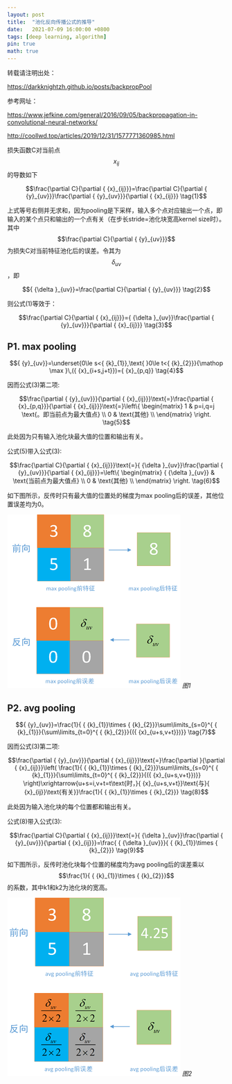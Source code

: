 ```yaml
---
layout: post
title:  "池化反向传播公式的推导"
date:   2021-07-09 16:00:00 +0800
tags: [deep learning, algorithm]
pin: true
math: true
---
```


<style> h1 { border-bottom: none } </style>

转载请注明出处：

<https://darkknightzh.github.io/posts/backpropPool>


参考网址：

<https://www.jefkine.com/general/2016/09/05/backpropagation-in-convolutional-neural-networks/>

<http://coollwd.top/articles/2019/12/31/1577771360985.html>


损失函数C对当前点
$${ {x}_{ij}}$$
的导数如下

$$\frac{\partial C}{\partial { {x}_{ij}}}=\frac{\partial C}{\partial { {y}_{uv}}}\frac{\partial { {y}_{uv}}}{\partial { {x}_{ij}}} \tag{1}$$

上式等号右侧并无求和，因为pooling是下采样，输入多个点对应输出一个点，即输入的某个点只和输出的一个点有关（在步长stride=池化块宽高kernel size时）。其中
$$\frac{\partial C}{\partial { {y}_{uv}}}$$
为损失C对当前特征池化后的误差。令其为
$${ {\delta }_{uv}}$$
，即

$${ {\delta }_{uv}}=\frac{\partial C}{\partial { {y}_{uv}}} \tag{2}$$

则公式(1)等效于：

$$\frac{\partial C}{\partial { {x}_{ij}}}={ {\delta }_{uv}}\frac{\partial { {y}_{uv}}}{\partial { {x}_{ij}}} \tag{3}$$  

## P1. max pooling

$${ {y}_{uv}}=\underset{0\le s<{ {k}_{1}},\text{ }0\le t<{ {k}_{2}}}{\mathop \max }\,({ {x}_{i+s,j+t}})={ {x}_{p,q}} \tag{4}$$

因而公式(3)第二项:

$$\frac{\partial { {y}_{uv}}}{\partial { {x}_{ij}}}\text{=}\frac{\partial { {x}_{p,q}}}{\partial { {x}_{ij}}}\text{=}\left\{ \begin{matrix}
   1 & p=i,q=j \text{。即当前点为最大值点}  \\
   0 & \text{其他}  \\
\end{matrix} \right. \tag{5}$$

此处因为只有输入池化块最大值的位置和输出有关。

公式(5)带入公式(3):

$$\frac{\partial C}{\partial { {x}_{ij}}}\text{=}{ {\delta }_{uv}}\frac{\partial { {y}_{uv}}}{\partial { {x}_{ij}}}=\left\{ \begin{matrix}
   { {\delta }_{uv}} & \text{当前点为最大值点}  \\
   0 &  \text{其他} \\
\end{matrix} \right. \tag{6}$$

如下图所示，反传时只有最大值的位置处的梯度为max pooling后的误差，其他位置误差均为0。

![1](/assets/post/2021-07-09-backpropPool/1.png)
_图1_

## P2. avg pooling

$${ {y}_{uv}}=\frac{1}{ { {k}_{1}}\times { {k}_{2}}}\sum\limits_{s=0}^{ { {k}_{1}}}{\sum\limits_{t=0}^{ { {k}_{2}}}{({ {x}_{u+s,v+t}})}} \tag{7}$$

因而公式(3)第二项:

$$\frac{\partial { {y}_{uv}}}{\partial { {x}_{ij}}}\text{=}\frac{\partial }{\partial { {x}_{ij}}}\left( \frac{1}{ { {k}_{1}}\times { {k}_{2}}}\sum\limits_{s=0}^{ { {k}_{1}}}{\sum\limits_{t=0}^{ { {k}_{2}}}{({ {x}_{u+s,v+t}})}} \right)\xrightarrow{u+s=i,v+t=t\text{时，}{ {x}_{u+s,v+t}}\text{与}{ {x}_{ij}}\text{有关}}\frac{1}{ { {k}_{1}}\times { {k}_{2}}} \tag{8}$$

此处因为输入池化块的每个位置都和输出有关。

公式(8)带入公式(3):

$$\frac{\partial C}{\partial { {x}_{ij}}}\text{=}{ {\delta }_{uv}}\frac{\partial { {y}_{uv}}}{\partial { {x}_{ij}}}=\frac{ { {\delta }_{uv}}}{ { {k}_{1}}\times { {k}_{2}}} \tag{9}$$

如下图所示，反传时池化块每个位置的梯度均为avg pooling后的误差乘以
$$\frac{1}{ { {k}_{1}}\times { {k}_{2}}}$$
的系数，其中k1和k2为池化块的宽高。
 
![2](/assets/post/2021-07-09-backpropPool/2.png)
_图2_
